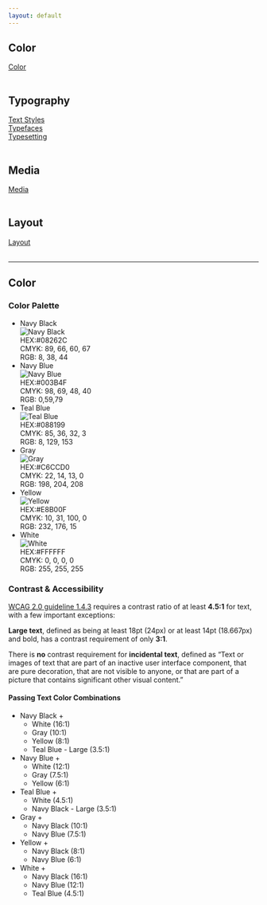 ```yaml
---
layout: default
---
```

## Color<br>
[Color](/color.md)<br>
<br>

## Typography<br>
[Text Styles](/text-styles.md)<br>
[Typefaces](/typefaces.md)<br>
[Typesetting](/typesetting.md)<br>
<br>

## Media<br>
[Media](/media.md)<br>
<br>

## Layout<br>
[Layout](/layout.md)<br>
<br>

<hr>

## Color

### Color Palette

<ul class="palette">
  <li class="swatch swatch--navy-black">
    <div class="swatch__name">Navy Black</div>
    <img src="img/Navy Black - PLAIN.jpg" alt="Navy Black" class="swatch-box"><br>
    HEX:#08262C  <br>
    CMYK: 89, 66, 60, 67  <br>
    RGB:  8, 38, 44  <br>
  </li><li class="swatch swatch--navy-blue">
    <div class="swatch__name">Navy Blue</div>
    <img src="img/Navy Blue - PLAIN.jpg" alt="Navy Blue" class="swatch-box"><br>
    HEX:#003B4F  <br>
    CMYK: 98, 69, 48, 40  <br>
    RGB: 0,59,79  <br>
  </li><li class="swatch swatch--teal-blue">
    <div class="swatch__name">Teal Blue</div>
    <img src="/img/Teal Blue - PLAIN.jpg" alt="Teal Blue" class="swatch-box"><br>
    HEX:#088199  <br>
    CMYK: 85, 36, 32, 3  <br>
    RGB: 8, 129, 153  <br>
  </li><li class="swatch swatch--gray">
    <div class="swatch__name">Gray</div>
    <img src="/img/Gray - PLAIN.jpg" alt="Gray" class="swatch-box"><br>
    HEX:#C6CCD0  <br>
    CMYK: 22, 14, 13, 0  <br>
    RGB: 198, 204, 208  <br>
  </li><li class="swatch swatch--yellow">
    <div class="swatch__name">Yellow</div>
    <img src="/img/Yellow - PLAIN.jpg" alt="Yellow" class="swatch-box"><br>
    HEX:#E8B00F  <br>
    CMYK: 10, 31, 100, 0  <br>
    RGB: 232, 176, 15  <br>
  </li><li class="swatch swatch--navy-white">
    <div class="swatch__name">White</div>
    <img src="/img/Navy White - PLAIN.jpg" alt="White" class="swatch-box"><br>
    HEX:#FFFFFF  <br>
    CMYK: 0, 0, 0, 0  <br>
    RGB: 255, 255, 255  <br>
  </li>
</ul>

### Contrast & Accessibility

[WCAG 2.0 guideline 1.4.3](https://www.w3.org/TR/WCAG20/#visual-audio-contrast) requires
a contrast ratio of at least **4.5:1** for text, with a few important exceptions:

**Large text**, defined as being at least 18pt (24px) or at least 14pt (18.667px) and
bold, has a contrast requirement of only **3:1**.

There is **no** contrast requirement for **incidental text**, defined as “Text or images
of text that are part of an inactive user interface component, that are pure decoration,
that are not visible to anyone, or that are part of a picture that contains significant
other visual content.”

#### Passing Text Color Combinations

<ul class="text-color-combinations">
 <li class="swatch swatch--navy-black">
    <div class="swatch__name">Navy Black +</div>
    <ul class="swatch__options">
      <li class="swatch__option swatch__option--navy-white">White (16:1)</li>
      <li class="swatch__option swatch__option--gray">Gray (10:1)</li>
      <li class="swatch__option swatch__option--yellow">Yellow (8:1)</li>
      <li class="swatch__option swatch__option--teal-blue swatch__option--large">Teal Blue - Large (3.5:1)</li>
    </ul>
  </li>
  <li class="swatch swatch--navy-blue">
    <div class="swatch__name">Navy Blue +</div>
    <ul class="swatch__options">
      <li class="swatch__option swatch__option--navy-white">White (12:1)</li>
      <li class="swatch__option swatch__option--gray">Gray (7.5:1)</li>
      <li class="swatch__option swatch__option--yellow">Yellow (6:1)</li>
    </ul>
  </li>
  <li class="swatch swatch--teal-blue">
    <div class="swatch__name">Teal Blue +</div>
    <ul class="swatch__options">
      <li class="swatch__option swatch__option--navy-white">White (4.5:1)</li>
      <li class="swatch__option swatch__option--navy-black swatch__option--large">Navy Black - Large (3.5:1)</li>
    </ul>
  </li>
  <li class="swatch swatch--gray">
    <div class="swatch__name">Gray +</div>
    <ul class="swatch__options">
      <li class="swatch__option swatch__option--navy-black">Navy Black (10:1)</li>
      <li class="swatch__option swatch__option--navy-blue">Navy Blue (7.5:1)</li>
    </ul>
  </li>
  <li class="swatch swatch--yellow">
    <div class="swatch__name">Yellow +</div>
    <ul class="swatch__options">
      <li class="swatch__option swatch__option--navy-black">Navy Black (8:1)</li>
      <li class="swatch__option swatch__option--navy-blue">Navy Blue (6:1)</li>
    </ul>
  </li>
  <li class="swatch swatch--navy-white">
    <div class="swatch__name">White +</div>
    <ul class="swatch__options">
      <li class="swatch__option swatch__option--navy-black">Navy Black (16:1)</li>
      <li class="swatch__option swatch__option--navy-blue">Navy Blue (12:1)</li>
      <li class="swatch__option swatch__option--teal-blue">Teal Blue (4.5:1)</li>
    </ul>
  </li>
</ul>
